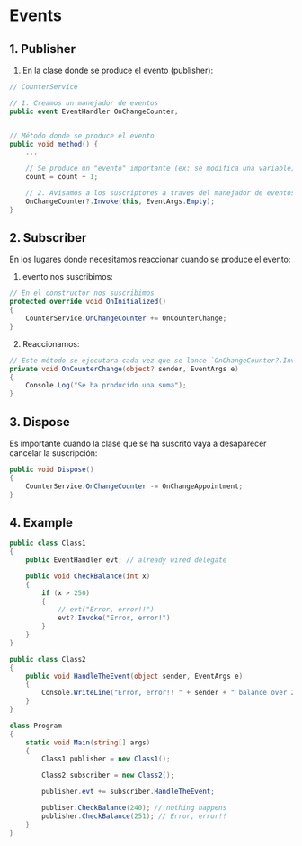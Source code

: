 # Events

## 1. Publisher

1. En la clase donde se produce el evento (publisher):

```cs
// CounterService

// 1. Creamos un manejador de eventos
public event EventHandler OnChangeCounter;


// Método donde se produce el evento
public void method() {
    ...

    // Se produce un "evento" importante (ex: se modifica una variable)
    count = count + 1;

    // 2. Avisamos a los suscriptores a traves del manejador de eventos!
    OnChangeCounter?.Invoke(this, EventArgs.Empty);
}
```

## 2. Subscriber

En los lugares donde necesitamos reaccionar cuando se produce el evento:

1. evento nos suscribimos:

```cs
// En el constructor nos suscribimos
protected override void OnInitialized()
{
    CounterService.OnChangeCounter += OnCounterChange;
}
```

2. Reaccionamos:

```cs
// Este método se ejecutara cada vez que se lance `OnChangeCounter?.Invoke() en el publisher
private void OnCounterChange(object? sender, EventArgs e)
{
    Console.Log("Se ha producido una suma");
}
```

## 3. Dispose

Es importante cuando la clase que se ha suscrito vaya a desaparecer cancelar la suscripción:

```cs
public void Dispose()
{
    CounterService.OnChangeCounter -= OnChangeAppointment;
}
```

## 4. Example

```csharp
public class Class1
{
    public EventHandler evt; // already wired delegate

    public void CheckBalance(int x)
    {
        if (x > 250)
        {
            // evt("Error, error!!")
            evt?.Invoke("Error, error!")
        }
    }
}
```

```csharp
public class Class2
{
    public void HandleTheEvent(object sender, EventArgs e)
    {
        Console.WriteLine("Error, error!! " + sender + " balance over 250");
    }
}
```

```csharp
class Program
{
    static void Main(string[] args)
    {
        Class1 publisher = new Class1();

        Class2 subscriber = new Class2();

        publisher.evt += subscriber.HandleTheEvent;

        publiser.CheckBalance(240); // nothing happens
        publisher.CheckBalance(251); // Error, error!!
    }
}
```
